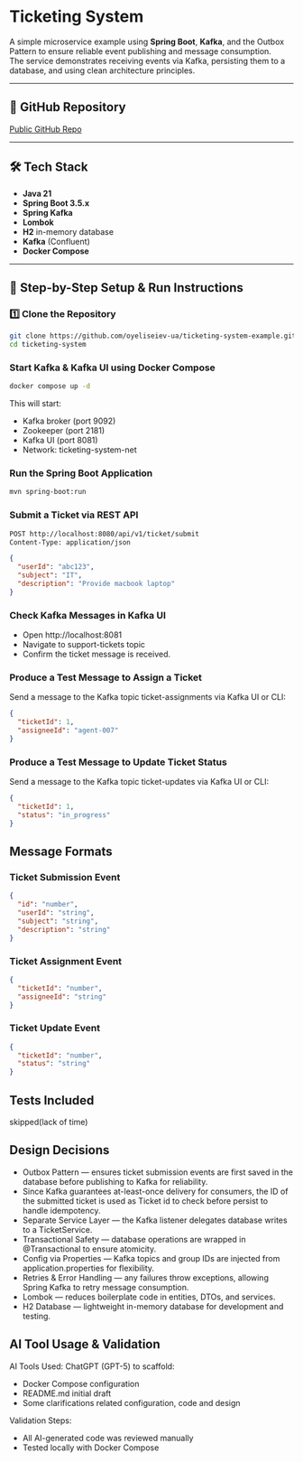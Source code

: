 # Ticketing System

A simple microservice example using **Spring Boot**, **Kafka**, and the Outbox Pattern to ensure reliable event publishing and message consumption.  
The service demonstrates receiving events via Kafka, persisting them to a database, and using clean architecture principles.

---

## 📂 GitHub Repository
[Public GitHub Repo](https://github.com/oyeliseiev-ua/ticketing-system-example.git)  

---

## 🛠 Tech Stack
- **Java 21**
- **Spring Boot 3.5.x**
- **Spring Kafka**
- **Lombok**
- **H2** in-memory database
- **Kafka** (Confluent)
- **Docker Compose**

---

## 🚀 Step-by-Step Setup & Run Instructions

### 1️⃣ Clone the Repository
```bash
git clone https://github.com/oyeliseiev-ua/ticketing-system-example.git
cd ticketing-system
```

### Start Kafka & Kafka UI using Docker Compose

```bash
docker compose up -d
```
This will start:
* Kafka broker (port 9092)
* Zookeeper (port 2181)
* Kafka UI (port 8081)
* Network: ticketing-system-net

### Run the Spring Boot Application
```bash
mvn spring-boot:run
```

### Submit a Ticket via REST API
```bash
POST http://localhost:8080/api/v1/ticket/submit
Content-Type: application/json
```

```json
{
  "userId": "abc123",
  "subject": "IT",
  "description": "Provide macbook laptop"
}
```

### Check Kafka Messages in Kafka UI
* Open http://localhost:8081
* Navigate to support-tickets topic
* Confirm the ticket message is received.

### Produce a Test Message to Assign a Ticket
Send a message to the Kafka topic ticket-assignments via Kafka UI or CLI:
```json
{
  "ticketId": 1,
  "assigneeId": "agent-007"
}
```

### Produce a Test Message to Update Ticket Status
Send a message to the Kafka topic ticket-updates via Kafka UI or CLI:
```json
{
  "ticketId": 1,
  "status": "in_progress"
}
```

## Message Formats

### Ticket Submission Event

```json
{
  "id": "number",
  "userId": "string",
  "subject": "string",
  "description": "string"
}
```

### Ticket Assignment Event

```json
{
  "ticketId": "number",
  "assigneeId": "string"
}
```

### Ticket Update Event

```json
{
  "ticketId": "number",
  "status": "string"
}
```

## Tests Included
skipped(lack of time)

## Design Decisions

* Outbox Pattern — ensures ticket submission events are first saved in the database before publishing to Kafka for reliability.
* Since Kafka guarantees at-least-once delivery for consumers, the ID of the submitted ticket is used as Ticket id to check before persist to handle idempotency.
* Separate Service Layer — the Kafka listener delegates database writes to a TicketService.
* Transactional Safety — database operations are wrapped in @Transactional to ensure atomicity.
* Config via Properties — Kafka topics and group IDs are injected from application.properties for flexibility.
* Retries & Error Handling — any failures throw exceptions, allowing Spring Kafka to retry message consumption.
* Lombok — reduces boilerplate code in entities, DTOs, and services.
* H2 Database — lightweight in-memory database for development and testing.

## AI Tool Usage & Validation

AI Tools Used: ChatGPT (GPT-5) to scaffold:
* Docker Compose configuration
* README.md initial draft
* Some clarifications related configuration, code and design

Validation Steps:
* All AI-generated code was reviewed manually
* Tested locally with Docker Compose